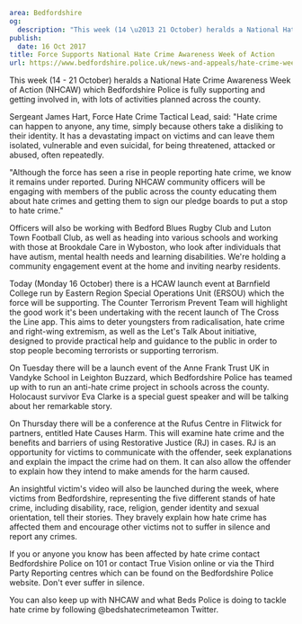 ```yaml
area: Bedfordshire
og:
  description: "This week (14 \u2013 21 October) heralds a National Hate Crime Awareness Week of Action (NHCAW) which Bedfordshire Police is fully supporting and getting involved in"
publish:
  date: 16 Oct 2017
title: Force Supports National Hate Crime Awareness Week of Action
url: https://www.bedfordshire.police.uk/news-and-appeals/hate-crime-week-action
```

This week (14 - 21 October) heralds a National Hate Crime Awareness Week of Action (NHCAW) which Bedfordshire Police is fully supporting and getting involved in, with lots of activities planned across the county.

Sergeant James Hart, Force Hate Crime Tactical Lead, said: "Hate crime can happen to anyone, any time, simply because others take a disliking to their identity. It has a devastating impact on victims and can leave them isolated, vulnerable and even suicidal, for being threatened, attacked or abused, often repeatedly.

"Although the force has seen a rise in people reporting hate crime, we know it remains under reported. During NHCAW community officers will be engaging with members of the public across the county educating them about hate crimes and getting them to sign our pledge boards to put a stop to hate crime."

Officers will also be working with Bedford Blues Rugby Club and Luton Town Football Club, as well as heading into various schools and working with those at Brookdale Care in Wyboston, who look after individuals that have autism, mental health needs and learning disabilities. We're holding a community engagement event at the home and inviting nearby residents.

Today (Monday 16 October) there is a HCAW launch event at Barnfield College run by Eastern Region Special Operations Unit (ERSOU) which the force will be supporting. The Counter Terrorism Prevent Team will highlight the good work it's been undertaking with the recent launch of The Cross the Line app. This aims to deter youngsters from radicalisation, hate crime and right-wing extremism, as well as the Let's Talk About initiative, designed to provide practical help and guidance to the public in order to stop people becoming terrorists or supporting terrorism.

On Tuesday there will be a launch event of the Anne Frank Trust UK in Vandyke School in Leighton Buzzard, which Bedfordshire Police has teamed up with to run an anti-hate crime project in schools across the county. Holocaust survivor Eva Clarke is a special guest speaker and will be talking about her remarkable story.

On Thursday there will be a conference at the Rufus Centre in Flitwick for partners, entitled Hate Causes Harm. This will examine hate crime and the benefits and barriers of using Restorative Justice (RJ) in cases. RJ is an opportunity for victims to communicate with the offender, seek explanations and explain the impact the crime had on them. It can also allow the offender to explain how they intend to make amends for the harm caused.

An insightful victim's video will also be launched during the week, where victims from Bedfordshire, representing the five different stands of hate crime, including disability, race, religion, gender identity and sexual orientation, tell their stories. They bravely explain how hate crime has affected them and encourage other victims not to suffer in silence and report any crimes.

If you or anyone you know has been affected by hate crime contact Bedfordshire Police on 101 or contact True Vision online or via the Third Party Reporting centres which can be found on the Bedfordshire Police website. Don't ever suffer in silence.

You can also keep up with NHCAW and what Beds Police is doing to tackle hate crime by following @bedshatecrimeteamon Twitter.
